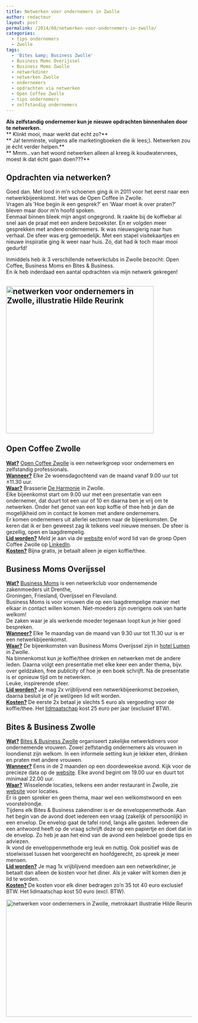 ```yaml
---
title: Netwerken voor ondernemers in Zwolle
author: redacteur
layout: post
permalink: /2014/08/netwerken-voor-ondernemers-in-zwolle/
categories:
  - tips ondernemers
  - Zwolle
tags:
  - 'Bites &amp; Business Zwolle'
  - Business Moms Overijssel
  - Business Moms Zwolle
  - netwerkdiner
  - netwerken Zwolle
  - ondernemers
  - opdrachten via netwerken
  - Open Coffee Zwolle
  - tips ondernemers
  - zelfstandig ondernemers
---
```

**Als zelfstandig ondernemer kun je nieuwe opdrachten binnenhalen door te netwerken.**  
** Klinkt mooi, maar werkt dat echt zo?**  
** Ja! tenminste, volgens alle marketingboeken die ik lees;). Netwerken zou je écht verder helpen.**  
** Mmm…van het woord netwerken alleen al kreeg ik koudwatervrees, moest ik dat écht gaan doen???**

## Opdrachten via netwerken?

Goed dan. Met lood in m’n schoenen ging ik in 2011 voor het eerst naar een netwerkbijeenkomst. Het was de Open Coffee in Zwolle.  
Vragen als ′Hoe begin ik een gesprek?′ en ′Waar moet ik over praten?′ bleven maar door m’n hoofd spoken.  
Eenmaal binnen bleek mijn angst ongegrond. Ik raakte bij de koffiebar al snel aan de praat met een andere bezoekster. En er volgden meer gesprekken met andere ondernemers. Ik was nieuwsgierig naar hun verhaal. De sfeer was erg gemoedelijk. Met een stapel visitekaartjes en nieuwe inspiratie ging ik weer naar huis. Zó, dat had ik toch maar mooi gedurfd!

Inmiddels heb ik 3 verschillende netwerkclubs in Zwolle bezocht: Open Coffee, Business Moms en Bites & Business.  
En ik heb inderdaad een aantal opdrachten via mijn netwerk gekregen!

## <img class="aligncenter wp-image-6932 size-full" title="netwerken voor ondernemers in Zwolle, illustratie Hilde Reurink" src="http://www.schildertuin.nl/wordpress/wp-content/uploads/2014/08/netwerken.jpg" alt="netwerken voor ondernemers in Zwolle, illustratie Hilde Reurink" width="400" height="400" />

## Open Coffee Zwolle

<span style="text-decoration: underline;"><strong>Wat?</strong></span> <a title="website Open Coffee Zwolle" href="http://www.opencoffeezwolle.nl/" target="_blank">Open Coffee Zwolle</a> is een netwerkgroep voor ondernemers en zelfstandig professionals.  
<span style="text-decoration: underline;"><strong>Wanneer?</strong></span> Elke 2e woensdagochtend van de maand vanaf 9.00 uur tot ±11.30 uur.  
<span style="text-decoration: underline;"><strong>Waar?</strong></span> Brasserie <a title="adres de Harmonie Zwolle" href="http://harmoniezwolle.nl/contact-en-route" target="_blank">De Harmonie</a> in Zwolle.  
Elke bijeenkomst start om 9.00 uur met een presentatie van een ondernemer, dat duurt tot een uur of 10 en daarna ben je vrij om te netwerken. Onder het genot van een kop koffie of thee heb je dan de mogelijkheid om in contact te komen met andere ondernemers.  
Er komen ondernemers uit allerlei sectoren naar de bijeenkomsten. De keren dat ik er ben geweest zag ik telkens veel nieuwe mensen. De sfeer is gezellig, open en laagdrempelig.  
<span style="text-decoration: underline;"><strong>Lid worden?</strong></span> Meld je aan via de <a title="info lid worden Open Coffee Zwolle" href="http://www.opencoffeezwolle.nl/lid-worden/" target="_blank">website</a> en/of word lid van de groep Open Coffee Zwolle op <a title="groep Open Coffee Zwolle op LinkedIn" href="http://www.linkedin.com/groups/Open-Coffee-Zwolle-1848638?gid=1848638" target="_blank">LinkedIn</a>.  
<span style="text-decoration: underline;"><strong>Kosten?</strong></span> Bijna gratis, je betaalt alleen je eigen koffie/thee.

## 

## Business Moms Overijssel

<span style="text-decoration: underline;"><strong>Wat?</strong></span> <a title="website Business Moms Overijssel" href="http://www.businessmoms.nl/agenda-overijssel" target="_blank">Business Moms</a> is een netwerkclub voor ondernemende zakenmoeders uit Drenthe,  
Groningen, Friesland, Overijssel en Flevoland.  
Business Moms is voor vrouwen die op een laagdrempelige manier met elkaar in contact willen komen. Niet-moeders zijn overigens ook van harte welkom!  
De zaken waar je als werkende moeder tegenaan loopt kun je hier goed bespreken.  
<span style="text-decoration: underline;"><strong>Wanneer?</strong></span> Elke 1e maandag van de maand van 9.30 uur tot 11.30 uur is er een netwerkbijeenkomst.  
<span style="text-decoration: underline;"><strong>Waar?</strong></span> De bijeenkomsten van Business Moms Overijssel zijn in <a title="website hotel Lumen Zwolle" href="http://www.hotellumen.nl/" target="_blank">hotel Lumen</a> in Zwolle.  
Na binnenkomst kun je koffie/thee drinken en netwerken met de andere leden. Daarna volgt een presentatie met elke keer een ander thema, bijv. over geldzaken, free publicity of hoe je een boek schrijft. Na de presentatie is er opnieuw tijd om te netwerken.  
Leuke, inspirerende sfeer.  
<span style="text-decoration: underline;"><strong>Lid worden?</strong></span> Je mag 2x vrijblijvend een netwerkbijeenkomst bezoeken, daarna besluit je of je wel/geen lid wilt worden.  
<span style="text-decoration: underline;"><strong>Kosten?</strong></span> De eerste 2x betaal je slechts 5 euro als vergoeding voor de koffie/thee. Het <a title="aanmeldformulier Business Moms" href="http://www.businessmoms.nl/aanmeldformulier" target="_blank">lidmaatschap</a> kost 25 euro per jaar (exclusief BTW).

## 

## Bites & Business Zwolle

<span style="text-decoration: underline;"><strong>Wat?</strong></span> <a title="website Bites & Business Zwolle" href="http://www.bitesenbusiness.nl/locaties/zwolle" target="_blank">Bites & Business Zwolle</a> organiseert zakelijke netwerkdiners voor ondernemende vrouwen. Zowel zelfstandig ondernemers als vrouwen in loondienst zijn welkom. In een informele setting kun je lekker eten, drinken en praten met andere vrouwen.  
<span style="text-decoration: underline;"><strong>Wanneer?</strong></span> Eens in de 2 maanden op een doordeweekse avond. Kijk voor de precieze data op de <a title="website Bites & Business Zwolle" href="http://www.bitesenbusiness.nl/locaties/zwolle" target="_blank">website</a>. Elke avond begint om 19.00 uur en duurt tot minimaal 22.00 uur.  
<span style="text-decoration: underline;"><strong>Waar?</strong></span> Wisselende locaties, telkens een ander restaurant in Zwolle, zie <a title="website Bites & Business Zwolle" href="http://www.bitesenbusiness.nl/locaties/zwolle" target="_blank">website</a> voor locaties.  
Er is geen spreker en geen thema, maar wel een welkomstwoord en een voorstelrondje.  
Tijdens elk Bites & Business zakendiner is er de enveloppenmethode. Aan het begin van de avond doet iedereen een vraag (zakelijk of persoonlijk) in een envelop. De envelop gaat de tafel rond, langs alle gasten. Iedereen die een antwoord heeft op de vraag schrijft deze op een papiertje en doet dat in de envelop. Zo heb je aan het eind van de avond een heleboel goede tips en adviezen.  
Ik vond de enveloppenmethode erg leuk en nuttig. Ook positief was de stoelwissel tussen het voorgerecht en hoofdgerecht, zo spreek je meer mensen.  
<span style="text-decoration: underline;"><strong>Lid worden?</strong></span> Je mag 1x vrijblijvend meedoen aan een netwerkdiner, je betaalt dan alleen de kosten voor het diner. Als je vaker wilt komen dien je lid te worden.  
<span style="text-decoration: underline;"><strong>Kosten?</strong></span> De kosten voor elk diner bedragen zo’n 35 tot 40 euro exclusief BTW. Het lidmaatschap kost 50 euro (excl. BTW).

<img class="aligncenter wp-image-6937 size-full" title="netwerken voor ondernemers in Zwolle, metrokaart illustratie Hilde Reurink" src="http://www.schildertuin.nl/wordpress/wp-content/uploads/2014/08/metrokaart_netwerken.jpg" alt="netwerken voor ondernemers in Zwolle, metrokaart illustratie Hilde Reurink" width="550" height="318" />